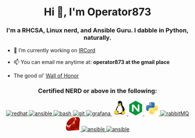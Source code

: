 <h1 align="center">Hi 👋, I'm Operator873</h1>
<h3 align="center">I'm a RHCSA, Linux nerd, and Ansible Guru. I dabble in Python, naturally.</h3>

- 🔭 I’m currently working on [IRCord](https://github.com/Operator873/IRCord)

- 📫 You can email me anytime at: **operator873 at the gmail place**

- The good ol' [Wall of Honor](https://www.credly.com/users/operator873/badges)

<h3 align="center">Certified NERD or above in the following:</h3>
<p align="center"> <a href="https://redhat.com/en" target="_blank" rel="noreferrer"> <img src="https://www.postgresql.org/media/img/redhat.svg" alt="redhat" width="40" height="40"/> </a> <a href="https://www.ansible.com" target="_blank" rel="noreferrer"> <img src="https://upload.wikimedia.org/wikipedia/commons/thumb/2/24/Ansible_logo.svg/1664px-Ansible_logo.svg.png" alt="ansible" width="40" height="40"/> </a> <a href="https://www.gnu.org/software/bash/" target="_blank" rel="noreferrer"> <img src="https://bashlogo.com/img/symbol/png/monochrome_light.png" alt="bash" width="40" height="40"/> </a> <a href="https://git-scm.com/" target="_blank" rel="noreferrer"> <img src="https://www.vectorlogo.zone/logos/git-scm/git-scm-icon.svg" alt="git" width="40" height="40"/> </a> <a href="https://grafana.com" target="_blank" rel="noreferrer"> <img src="https://www.vectorlogo.zone/logos/grafana/grafana-icon.svg" alt="grafana" width="40" height="40"/> </a> <a href="https://www.linux.org/" target="_blank" rel="noreferrer"> <img src="https://raw.githubusercontent.com/devicons/devicon/master/icons/linux/linux-original.svg" alt="linux" width="40" height="40"/> </a> <a href="https://www.nginx.com" target="_blank" rel="noreferrer"> <img src="https://raw.githubusercontent.com/devicons/devicon/master/icons/nginx/nginx-original.svg" alt="nginx" width="40" height="40"/> </a> <a href="https://www.python.org" target="_blank" rel="noreferrer"> <img src="https://raw.githubusercontent.com/devicons/devicon/master/icons/python/python-original.svg" alt="python" width="40" height="40"/> </a> <a href="https://www.rabbitmq.com" target="_blank" rel="noreferrer"> <img src="https://www.vectorlogo.zone/logos/rabbitmq/rabbitmq-icon.svg" alt="rabbitMQ" width="40" height="40"/> </a> <a href="https://www.ruby-lang.org/en/" target="_blank" rel="noreferrer"> <img src="https://raw.githubusercontent.com/devicons/devicon/master/icons/ruby/ruby-original.svg" alt="ruby" width="40" height="40"/> </a> <a href="https://chef.io" target="_blank" rel="noreferrer"> <img src="https://www.zdnet.com/a/img/2015/04/16/9a09cc9c-d2e1-44b3-a5fa-f6b6fe69394b/pic-chef-logo.png" alt="ansible" width="40" height="40"/> </a> <a href="https://checkmk.com" target="_blank" rel="noreferrer"> <img src="https://forum.checkmk.com/uploads/default/original/1X/d8aa6d363f32012f46a5d015e6e372e5b46e65b0.png" alt="ansible" width="40" height="40"/> </a> </p>

<!--
**Operator873/Operator873** is a ✨ _special_ ✨ repository because its `README.md` (this file) appears on your GitHub profile.

Here are some ideas to get you started:

- 🔭 I’m currently working on ...
- 🌱 I’m currently learning ...
- 👯 I’m looking to collaborate on ...
- 🤔 I’m looking for help with ...
- 💬 Ask me about ...
- 📫 How to reach me: ...
- 😄 Pronouns: ...
- ⚡ Fun fact: ...
-->
